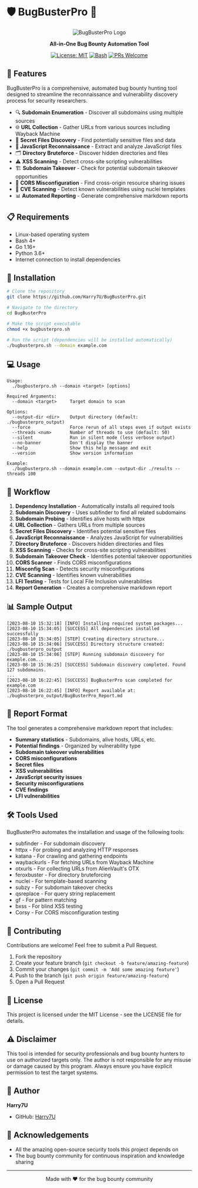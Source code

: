 # 🛡️ BugBusterPro 🐛

<div align="center">
  
![BugBusterPro Logo](https://imgur.com/placeholder/400/150)

**All-in-One Bug Bounty Automation Tool**

[![License: MIT](https://img.shields.io/badge/License-MIT-yellow.svg)](https://opensource.org/licenses/MIT)
[![Bash](https://img.shields.io/badge/Made%20with-Bash-1f425f.svg)](https://www.gnu.org/software/bash/)
[![PRs Welcome](https://img.shields.io/badge/PRs-welcome-brightgreen.svg)](http://makeapullrequest.com)

</div>

## 🌟 Features

BugBusterPro is a comprehensive, automated bug bounty hunting tool designed to streamline the reconnaissance and vulnerability discovery process for security researchers.

- 🔍 **Subdomain Enumeration** - Discover all subdomains using multiple sources
- 🌐 **URL Collection** - Gather URLs from various sources including Wayback Machine
- 🔐 **Secret Files Discovery** - Find potentially sensitive files and data
- 📜 **JavaScript Reconnaissance** - Extract and analyze JavaScript files
- 🗂️ **Directory Bruteforce** - Discover hidden directories and files
- ⚠️ **XSS Scanning** - Detect cross-site scripting vulnerabilities
- 🏗️ **Subdomain Takeover** - Check for potential subdomain takeover opportunities
- 🔄 **CORS Misconfiguration** - Find cross-origin resource sharing issues
- 🚨 **CVE Scanning** - Detect known vulnerabilities using nuclei templates
- 📊 **Automated Reporting** - Generate comprehensive markdown reports

## 📋 Requirements

- Linux-based operating system
- Bash 4+
- Go 1.16+
- Python 3.6+
- Internet connection to install dependencies

## 🚀 Installation

```bash
# Clone the repository
git clone https://github.com/Harry7U/BugBusterPro.git

# Navigate to the directory
cd BugBusterPro

# Make the script executable
chmod +x bugbusterpro.sh

# Run the script (dependencies will be installed automatically)
./bugbusterpro.sh --domain example.com
```

## 💻 Usage

```
Usage:
  ./bugbusterpro.sh --domain <target> [options]

Required Arguments:
  --domain <target>     Target domain to scan

Options:
  --output-dir <dir>    Output directory (default: ./bugbusterpro_output)
  --force               Force rerun of all steps even if output exists
  --threads <num>       Number of threads to use (default: 50)
  --silent              Run in silent mode (less verbose output)
  --no-banner           Don't display the banner
  --help                Show this help message and exit
  --version             Show version information

Example:
  ./bugbusterpro.sh --domain example.com --output-dir ./results --threads 100
```

## 🔄 Workflow

1. **Dependency Installation** - Automatically installs all required tools
2. **Subdomain Discovery** - Uses subfinder to find all related subdomains
3. **Subdomain Probing** - Identifies alive hosts with httpx
4. **URL Collection** - Gathers URLs from multiple sources
5. **Secret Files Discovery** - Identifies potential sensitive files
6. **JavaScript Reconnaissance** - Analyzes JavaScript for vulnerabilities
7. **Directory Bruteforce** - Discovers hidden directories and files
8. **XSS Scanning** - Checks for cross-site scripting vulnerabilities
9. **Subdomain Takeover Check** - Identifies potential takeover opportunities
10. **CORS Scanner** - Finds CORS misconfigurations
11. **Misconfig Scan** - Detects security misconfigurations
12. **CVE Scanning** - Identifies known vulnerabilities
13. **LFI Testing** - Tests for Local File Inclusion vulnerabilities
14. **Report Generation** - Creates a comprehensive markdown report

## 📊 Sample Output

```
[2023-08-10 15:32:18] [INFO] Installing required system packages...
[2023-08-10 15:34:05] [SUCCESS] All dependencies installed successfully
[2023-08-10 15:34:05] [STEP] Creating directory structure...
[2023-08-10 15:34:06] [SUCCESS] Directory structure created: ./bugbusterpro_output
[2023-08-10 15:34:06] [STEP] Running subdomain discovery for example.com...
[2023-08-10 15:36:25] [SUCCESS] Subdomain discovery completed. Found 127 subdomains.
...
[2023-08-10 16:22:45] [SUCCESS] BugBusterPro scan completed for example.com
[2023-08-10 16:22:45] [INFO] Report available at: ./bugbusterpro_output/BugBusterPro_Report.md
```

## 📝 Report Format

The tool generates a comprehensive markdown report that includes:

- **Summary statistics** - Subdomains, alive hosts, URLs, etc.
- **Potential findings** - Organized by vulnerability type
- **Subdomain takeover vulnerabilities**
- **CORS misconfigurations**
- **Secret files**
- **XSS vulnerabilities**
- **JavaScript security issues**
- **Security misconfigurations**
- **CVE findings**
- **LFI vulnerabilities**

## 🛠️ Tools Used

BugBusterPro automates the installation and usage of the following tools:

- subfinder - For subdomain discovery
- httpx - For probing and analyzing HTTP responses
- katana - For crawling and gathering endpoints
- waybackurls - For fetching URLs from Wayback Machine
- otxurls - For collecting URLs from AlienVault's OTX
- feroxbuster - For directory bruteforcing
- nuclei - For template-based scanning
- subzy - For subdomain takeover checks
- qsreplace - For query string replacement
- gf - For pattern matching
- bxss - For blind XSS testing
- Corsy - For CORS misconfiguration testing

## 🤝 Contributing

Contributions are welcome! Feel free to submit a Pull Request.

1. Fork the repository
2. Create your feature branch (`git checkout -b feature/amazing-feature`)
3. Commit your changes (`git commit -m 'Add some amazing feature'`)
4. Push to the branch (`git push origin feature/amazing-feature`)
5. Open a Pull Request

## 📜 License

This project is licensed under the MIT License - see the LICENSE file for details.

## ⚠️ Disclaimer

This tool is intended for security professionals and bug bounty hunters to use on authorized targets only. The author is not responsible for any misuse or damage caused by this program. Always ensure you have explicit permission to test the target systems.

## 👤 Author

**Harry7U**

- GitHub: [Harry7U](https://github.com/Harry7U)

## 🌟 Acknowledgements

- All the amazing open-source security tools this project depends on
- The bug bounty community for continuous inspiration and knowledge sharing

---

<div align="center">
  
Made with ❤️ for the bug bounty community

</div>
